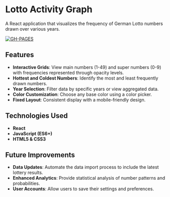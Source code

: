 # Lotto Activity Graph

A React application that visualizes the frequency of German Lotto numbers drawn over various years.

[![GH-PAGES](https://github.com/emunaelator/lotto-activity-graph/actions/workflows/pages/pages-build-deployment/badge.svg?branch=gh-pages)](https://emunaelator.github.io/lotto-activity-graph/)


## Features

- **Interactive Grids**: View main numbers (1-49) and super numbers (0-9) with frequencies represented through opacity levels.
- **Hottest and Coldest Numbers**: Identify the most and least frequently drawn numbers.
- **Year Selection**: Filter data by specific years or view aggregated data.
- **Color Customization**: Choose any base color using a color picker.
- **Fixed Layout**: Consistent display with a mobile-friendly design.

## Technologies Used

- **React**
- **JavaScript (ES6+)**
- **HTML5 & CSS3**

## Future Improvements

- **Data Updates**: Automate the data import process to include the latest lottery results.
- **Enhanced Analytics**: Provide statistical analysis of number patterns and probabilities.
- **User Accounts**: Allow users to save their settings and preferences.
